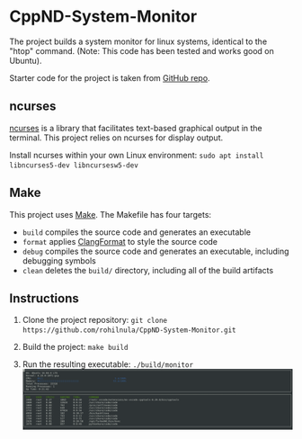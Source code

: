 # CppND-System-Monitor

The project builds a system monitor for linux systems, identical to the "htop" command. (Note: This code has been tested and works good on Ubuntu).

Starter code for the project is taken from [GitHub repo](https://github.com/udacity/CppND-System-Monitor). 


## ncurses
[ncurses](https://www.gnu.org/software/ncurses/) is a library that facilitates text-based graphical output in the terminal. This project relies on ncurses for display output.

Install ncurses within your own Linux environment: `sudo apt install libncurses5-dev libncursesw5-dev`

## Make
This project uses [Make](https://www.gnu.org/software/make/). The Makefile has four targets:
* `build` compiles the source code and generates an executable
* `format` applies [ClangFormat](https://clang.llvm.org/docs/ClangFormat.html) to style the source code
* `debug` compiles the source code and generates an executable, including debugging symbols
* `clean` deletes the `build/` directory, including all of the build artifacts

## Instructions

1. Clone the project repository: `git clone https://github.com/rohilnula/CppND-System-Monitor.git`

2. Build the project: `make build`

3. Run the resulting executable: `./build/monitor`
![System Monitor](images/system_monitor.png)
